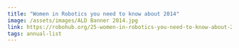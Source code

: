 ```yaml
---
title: "Women in Robotics you need to know about 2014"
image: /assets/images/ALD Banner 2014.jpg
link: https://robohub.org/25-women-in-robotics-you-need-to-know-about-2014/
tags: annual-list
---
```

